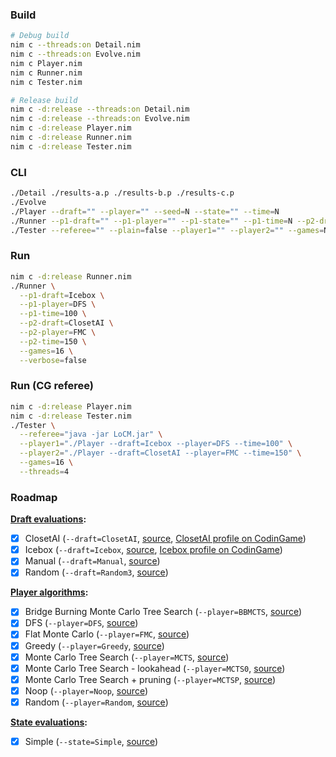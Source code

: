 ### Build

```sh
# Debug build
nim c --threads:on Detail.nim
nim c --threads:on Evolve.nim
nim c Player.nim
nim c Runner.nim
nim c Tester.nim

# Release build
nim c -d:release --threads:on Detail.nim
nim c -d:release --threads:on Evolve.nim
nim c -d:release Player.nim
nim c -d:release Runner.nim
nim c -d:release Tester.nim
```

### CLI

```sh
./Detail ./results-a.p ./results-b.p ./results-c.p
./Evolve
./Player --draft="" --player="" --seed=N --state="" --time=N
./Runner --p1-draft="" --p1-player="" --p1-state="" --p1-time=N --p2-draft="" --p2-player="" --p2-state="" --p2-time=N --games=N --verbose=false
./Tester --referee="" --plain=false --player1="" --player2="" --games=N --threads=N --replays=false
```

### Run

```sh
nim c -d:release Runner.nim
./Runner \
  --p1-draft=Icebox \
  --p1-player=DFS \
  --p1-time=100 \
  --p2-draft=ClosetAI \
  --p2-player=FMC \
  --p2-time=150 \
  --games=16 \
  --verbose=false
```

### Run (CG referee)

```sh
nim c -d:release Player.nim
nim c -d:release Tester.nim
./Tester \
  --referee="java -jar LoCM.jar" \
  --player1="./Player --draft=Icebox --player=DFS --time=100" \
  --player2="./Player --draft=ClosetAI --player=FMC --time=150" \
  --games=16 \
  --threads=4
```

### Roadmap

**[Draft evaluations](Research/DraftEvaluations):**

* [x] ClosetAI (`--draft=ClosetAI`, [source](Research/DraftEvaluations/ClosetAI.nim), [ClosetAI profile on CodinGame](https://www.codingame.com/forum/u/ClosetAI))
* [x] Icebox (`--draft=Icebox`, [source](Research/DraftEvaluations/Icebox.nim), [Icebox profile on CodinGame](https://www.codingame.com/forum/u/icebox))
* [x] Manual (`--draft=Manual`, [source](Research/DraftEvaluations/Manual.nim))
* [x] Random (`--draft=Random3`, [source](Research/DraftEvaluations/Random3.nim))

**[Player algorithms](Research/PlayerAlgorithms):**

* [x] Bridge Burning Monte Carlo Tree Search (`--player=BBMCTS`, [source](Research/PlayerAlgorithms/BBMCTS.nim))
* [x] DFS (`--player=DFS`, [source](Research/PlayerAlgorithms/DFS.nim))
* [x] Flat Monte Carlo (`--player=FMC`, [source](Research/PlayerAlgorithms/FMC.nim))
* [x] Greedy (`--player=Greedy`, [source](Research/PlayerAlgorithms/Greedy.nim))
* [x] Monte Carlo Tree Search (`--player=MCTS`, [source](Research/PlayerAlgorithms/MCTS.nim))
* [x] Monte Carlo Tree Search - lookahead (`--player=MCTS0`, [source](Research/PlayerAlgorithms/MCTS0.nim))
* [x] Monte Carlo Tree Search + pruning (`--player=MCTSP`, [source](Research/PlayerAlgorithms/MCTSP.nim))
* [x] Noop (`--player=Noop`, [source](Research/PlayerAlgorithms/Noop.nim))
* [x] Random (`--player=Random`, [source](Research/PlayerAlgorithms/Random.nim))

**[State evaluations](Research/StateEvaluations):**

* [x] Simple (`--state=Simple`, [source](Research/StateEvaluations/Simple.nim))
